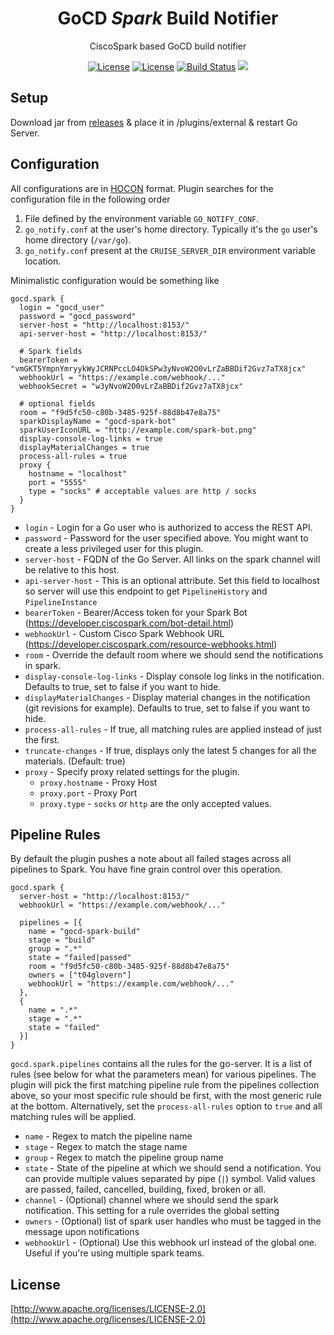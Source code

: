

<div align = "center">
    <h1>GoCD <em>Spark</em> Build Notifier </h1>
    <p>CiscoSpark based GoCD build notifier</p>
    <a href="https://manparvesh.mit-license.org/" target="_blank"><img src="https://img.shields.io/badge/license-MIT-blue.svg" alt="License"></a>
    <a href="https://www.android.com/" target="_blank"><img src="https://img.shields.io/badge/Platform-Java-blue.svg" alt="License"></a>
    <a href="https://travis-ci.org/t04glovern/gocd-spark-build-notifier" target="_blank"><img src="https://travis-ci.org/t04glovern/gocd-spark-build-notifier.svg?branch=master" alt="Build Status"></a>
    <a href="https://codecov.io/gh/t04glovern/gocd-spark-build-notifier"><img src="https://codecov.io/gh/t04glovern/gocd-spark-build-notifier/branch/master/graph/badge.svg" />
</a>
</div>

## Setup
Download jar from [releases](https://github.com/t04glovern/gocd-spark-build-notifier/releases) & place it in /plugins/external & restart Go Server.

## Configuration
All configurations are in [HOCON](https://github.com/typesafehub/config) format. Plugin searches for the configuration file in the following order

1. File defined by the environment variable `GO_NOTIFY_CONF`.
2. `go_notify.conf` at the user's home directory. Typically it's the `go` user's home directory (`/var/go`).
3. `go_notify.conf` present at the `CRUISE_SERVER_DIR` environment variable location.

Minimalistic configuration would be something like
```hocon
gocd.spark {
  login = "gocd_user"
  password = "gocd_password"
  server-host = "http://localhost:8153/"
  api-server-host = "http://localhost:8153/"
  
  # Spark fields
  bearerToken = "vmGKT5YmpnYmryykWyJCRNPccLO4OkSPw3yNvoW2O0vLrZaBBDif2Gvz7aTX8jcx"
  webhookUrl = "https://example.com/webhook/..."
  webhookSecret = "w3yNvoW2O0vLrZaBBDif2Gvz7aTX8jcx"

  # optional fields
  room = "f9d5fc50-c80b-3485-925f-88d8b47e8a75"
  sparkDisplayName = "gocd-spark-bot"
  sparkUserIconURL = "http://example.com/spark-bot.png"
  display-console-log-links = true
  displayMaterialChanges = true
  process-all-rules = true
  proxy {
    hostname = "localhost"
    port = "5555"
    type = "socks" # acceptable values are http / socks
  }
}
```
- `login` - Login for a Go user who is authorized to access the REST API.
- `password` - Password for the user specified above. You might want to create a less privileged user for this plugin.
- `server-host` - FQDN of the Go Server. All links on the spark channel will be relative to this host.
- `api-server-host` - This is an optional attribute. Set this field to localhost so server will use this endpoint to get `PipelineHistory` and `PipelineInstance`
- `bearerToken` - Bearer/Access token for your Spark Bot (https://developer.ciscospark.com/bot-detail.html) 
- `webhookUrl` - Custom Cisco Spark Webhook URL (https://developer.ciscospark.com/resource-webhooks.html)
- `room` - Override the default room where we should send the notifications in spark.
- `display-console-log-links` - Display console log links in the notification. Defaults to true, set to false if you want to hide.
- `displayMaterialChanges` - Display material changes in the notification (git revisions for example). Defaults to true, set to false if you want to hide.
- `process-all-rules` - If true, all matching rules are applied instead of just the first.
- `truncate-changes` - If true, displays only the latest 5 changes for all the materials. (Default: true)
- `proxy` - Specify proxy related settings for the plugin.
  - `proxy.hostname` - Proxy Host
  - `proxy.port` - Proxy Port
  - `proxy.type` - `socks` or `http` are the only accepted values.

## Pipeline Rules
By default the plugin pushes a note about all failed stages across all pipelines to Spark. You have fine grain control over this operation.
```hocon
gocd.spark {
  server-host = "http://localhost:8153/"
  webhookUrl = "https://example.com/webhook/..."

  pipelines = [{
    name = "gocd-spark-build"
    stage = "build"
    group = ".*"
    state = "failed|passed"
    room = "f9d5fc50-c80b-3485-925f-88d8b47e8a75"
    owners = ["t04glovern"]
    webhookUrl = "https://example.com/webhook/..."
  },
  {
    name = ".*"
    stage = ".*"
    state = "failed"
  }]
}
```
`gocd.spark.pipelines` contains all the rules for the go-server. It is a list of rules (see below for what the parameters mean) for various pipelines. The plugin will pick the first matching pipeline rule from the pipelines collection above, so your most specific rule should be first, with the most generic rule at the bottom. Alternatively, set the `process-all-rules` option to `true` and all matching rules will be applied.
- `name` - Regex to match the pipeline name
- `stage` - Regex to match the stage name
- `group` - Regex to match the pipeline group name
- `state` - State of the pipeline at which we should send a notification. You can provide multiple values separated by pipe (`|`) symbol. Valid values are passed, failed, cancelled, building, fixed, broken or all.
- `channel` - (Optional) channel where we should send the spark notification. This setting for a rule overrides the global setting
- `owners` - (Optional) list of spark user handles who must be tagged in the message upon notifications
- `webhookUrl` - (Optional) Use this webhook url instead of the global one. Useful if you're using multiple spark teams.

## License
[http://www.apache.org/licenses/LICENSE-2.0](http://www.apache.org/licenses/LICENSE-2.0)
